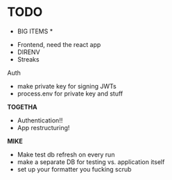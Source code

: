 # TODO

 * BIG ITEMS *
 - Frontend, need the react app
 - DIRENV
 - Streaks

 Auth 
  - make private key for signing JWTs
  - process.env for private key and stuff
 

 **TOGETHA**
 - Authentication!!
 - App restructuring!

**MIKE**
- Make test db refresh on every run
- make a separate DB for testing vs. application itself
- set up your formatter you fucking scrub
